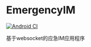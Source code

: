 # EmergencyIM

[![Android CI](https://github.com/AlanStar233/EmergencyIM/actions/workflows/android.yml/badge.svg)](https://github.com/AlanStar233/EmergencyIM/actions/workflows/android.yml)

基于websocket的应急IM应用程序
